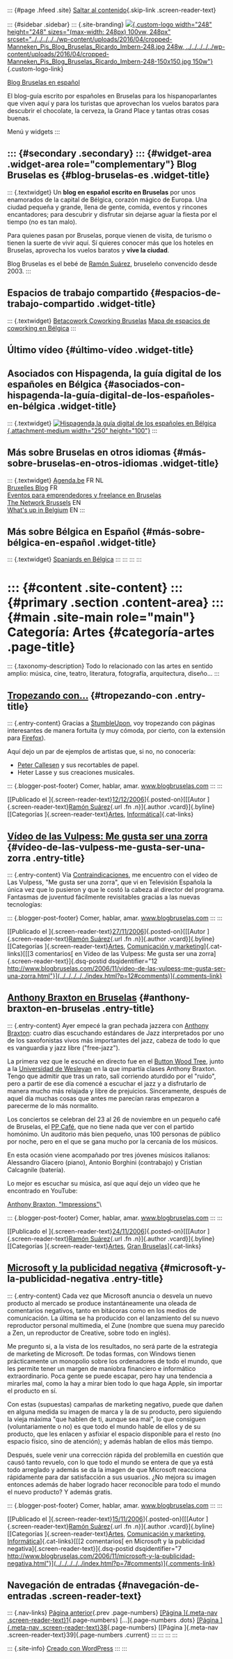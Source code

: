 ::: {#page .hfeed .site}
[Saltar al contenido](index.html#content){.skip-link
.screen-reader-text}

::: {#sidebar .sidebar}
::: {.site-branding}
[![](../../../../../wp-content/uploads/2016/04/cropped-Manneken_Pis_Blog_Bruselas_Ricardo_Imbern-248.jpg){.custom-logo
width="248" height="248" sizes="(max-width: 248px) 100vw, 248px"
srcset="../../../../../wp-content/uploads/2016/04/cropped-Manneken_Pis_Blog_Bruselas_Ricardo_Imbern-248.jpg 248w, ../../../../../wp-content/uploads/2016/04/cropped-Manneken_Pis_Blog_Bruselas_Ricardo_Imbern-248-150x150.jpg 150w"}](../../../../../index.html){.custom-logo-link}

[Blog Bruselas en español](../../../../../index.html)

El blog-guía escrito por españoles en Bruselas para los hispanoparlantes
que viven aquí y para los turistas que aprovechan los vuelos baratos
para descubrir el chocolate, la cerveza, la Grand Place y tantas otras
cosas buenas.

Menú y widgets
:::

::: {#secondary .secondary}
::: {#widget-area .widget-area role="complementary"}
Blog Bruselas es {#blog-bruselas-es .widget-title}
----------------

::: {.textwidget}
Un **blog en español escrito en Bruselas** por unos enamorados de la
capital de Bélgica, corazón mágico de Europa. Una ciudad pequeña y
grande, llena de gente, comida, eventos y rincones encantadores; para
descubrir y disfrutar sin dejarse aguar la fiesta por el tiempo (no es
tan malo).

Para quienes pasan por Bruselas, porque vienen de visita, de turismo o
tienen la suerte de vivir aquí. Sí quieres conocer más que los hoteles
en Bruselas, aprovecha los vuelos baratos y **vive la ciudad**.

Blog Bruselas es el bebé de [Ramón Suárez](http://www.ramonsuarez.com),
bruseleño convencido desde 2003.
:::

Espacios de trabajo compartido {#espacios-de-trabajo-compartido .widget-title}
------------------------------

::: {.textwidget}
[Betacowork Coworking Bruselas](http://www.betacowork.com) [Mapa de
espacios de coworking en Bélgica](http://coworkingbelgium.com)
:::

Último vídeo {#último-vídeo .widget-title}
------------

Asociados con Hispagenda, la guía digital de los españoles en Bélgica {#asociados-con-hispagenda-la-guía-digital-de-los-españoles-en-bélgica .widget-title}
---------------------------------------------------------------------

::: {.textwidget}
[![Hispagenda,la guía digital de los españoles en
Bélgica](../../../../../wp-content/uploads/2010/04/Hispagenda-250px.gif "Hispagenda, la guía digital de los españoles en Bélgica"){.attachment-medium
width="250" height="100"}](http://www.hispagenda.com)
:::

Más sobre Bruselas en otros idiomas {#más-sobre-bruselas-en-otros-idiomas .widget-title}
-----------------------------------

::: {.textwidget}
[Agenda.be](http://www.agenda.be) FR NL\
[Bruxelles Blog](http://www.bxlblog.be/) FR\
[Eventos para emprendedores y freelance en
Bruselas](http://www.betacowork.com/events/)\
[The Network
Brussels](http://groups.yahoo.com/group/TheNetworkBrussels/) EN\
[What\'s up in Belgium](http://www.whatsupin.be/) EN
:::

Más sobre Bélgica en Español {#más-sobre-bélgica-en-español .widget-title}
----------------------------

::: {.textwidget}
[Spaniards en Bélgica](http://www.spaniards.es/paises/belgica)
:::
:::
:::
:::

::: {#content .site-content}
::: {#primary .section .content-area}
::: {#main .site-main role="main"}
Categoría: Artes {#categoría-artes .page-title}
================

::: {.taxonomy-description}
Todo lo relacionado con las artes en sentido amplio: música, cine,
teatro, literatura, fotografía, arquitectura, diseño...
:::

[Tropezando con...](../../../../../index.html?p=17) {#tropezando-con .entry-title}
---------------------------------------------------

::: {.entry-content}
Gracias a [StumbleUpon](http://www.stumbleupon.com), voy tropezando con
páginas interesantes de manera fortuita (y muy cómoda, por cierto, con
la extensión para [Firefox](http://www.mozilla-europe.org/es/)).

Aquí dejo un par de ejemplos de artistas que, si no, no conocería:

-   [Peter Callesen](http://www.oncotton.co.uk/peter) y sus recortables
    de papel.
-   [](http://www.myspace.com/lassegjertsen) Heter Lasse y sus
    creaciones musicales.

::: {.blogger-post-footer}
Comer, hablar, amar. www.blogbruselas.com
:::
:::

[[Publicado el
]{.screen-reader-text}[12/12/2006](../../../../../index.html?p=17)]{.posted-on}[[[Autor
]{.screen-reader-text}[Ramón
Suárez](../../../../2010/04/30/index.html?author=2){.url .fn
.n}]{.author .vcard}]{.byline}[[Categorías
]{.screen-reader-text}[Artes](../../index.html),
[Informática](../../../informatica/index.html)]{.cat-links}

[Vídeo de las Vulpess: Me gusta ser una zorra](../../../../../index.html?p=12) {#vídeo-de-las-vulpess-me-gusta-ser-una-zorra .entry-title}
------------------------------------------------------------------------------

::: {.entry-content}
Vía [Contraindicaciones](http://www.contraindicaciones.net/), me
encuentro con el vídeo de Las Vulpess, "Me gusta ser una zorra", que vi
en Televisión Española la única vez que lo pusieron y que le costó la
cabeza al director del programa. Fantasmas de juventud fácilmente
revisitables gracias a las nuevas tecnologías:

::: {.blogger-post-footer}
Comer, hablar, amar. www.blogbruselas.com
:::
:::

[[Publicado el
]{.screen-reader-text}[27/11/2006](../../../../../index.html?p=12)]{.posted-on}[[[Autor
]{.screen-reader-text}[Ramón
Suárez](../../../../2010/04/30/index.html?author=2){.url .fn
.n}]{.author .vcard}]{.byline}[[Categorías
]{.screen-reader-text}[Artes](../../index.html), [Comunicación y
marketing](../../../comunicacion-y-marketing/index.html)]{.cat-links}[[[3
comentarios[ en Vídeo de las Vulpess: Me gusta ser una
zorra]{.screen-reader-text}]{.dsq-postid
dsqidentifier="12 http://www.blogbruselas.com/2006/11/video-de-las-vulpess-me-gusta-ser-una-zorra.html"}](../../../../../index.html?p=12#comments)]{.comments-link}

[Anthony Braxton en Bruselas](../../../../../index.html?p=10) {#anthony-braxton-en-bruselas .entry-title}
-------------------------------------------------------------

::: {.entry-content}
Ayer empecé la gran pechada jazzera con [Anthony
Braxton](http://en.wikipedia.org/wiki/Anthony_Braxton): cuatro días
escuchando estándares de Jazz interpretados por uno de los saxofonistas
vivos más importantes del jazz, cabeza de todo lo que es vanguardia y
jazz libre ("free-jazz").

La primera vez que le escuché en directo fue en el [Button Wood
Tree](http://www.buttonwood.org/), junto a la [Universidad de
Wesleyan](http://www.wesleyan.edu/) en la que impartía clases Anthony
Braxton. Tengo que admitir que tras un rato, salí corriendo aturdido por
el "ruido", pero a partir de ese día comencé a escuchar el jazz y a
disfrutarlo de manera mucho más relajada y libre de prejuicios.
Sinceramente, después de aquel día muchas cosas que antes me parecían
raras empezaron a parecerme de lo más normalito.

Los conciertos se celebran del 23 al 26 de noviembre en un pequeño café
de Bruselas, el [PP Café](http://www.ppcafe.be/), que no tiene nada que
ver con el partido homónimo. Un auditorio más bien pequeño, unas 100
personas de público por noche, pero en el que se gana mucho por la
cercanía de los músicos.

En esta ocasión viene acompañado por tres jóvenes músicos italianos:
Alessandro Giacero (piano), Antonio Borghini (contrabajo) y Cristian
Calcagnile (batería).

Lo mejor es escuchar su música, así que aquí dejo un vídeo que he
encontrado en YouTube:

[Anthony Braxton,
"Impressions"](http://www.youtube.com/watch?v=0o0AYFRFX7g)\

::: {.blogger-post-footer}
Comer, hablar, amar. www.blogbruselas.com
:::
:::

[[Publicado el
]{.screen-reader-text}[24/11/2006](../../../../../index.html?p=10)]{.posted-on}[[[Autor
]{.screen-reader-text}[Ramón
Suárez](../../../../2010/04/30/index.html?author=2){.url .fn
.n}]{.author .vcard}]{.byline}[[Categorías
]{.screen-reader-text}[Artes](../../index.html), [Gran
Bruselas](../../../gran-bruselas/index.html)]{.cat-links}

[Microsoft y la publicidad negativa](../../../../../index.html?p=7) {#microsoft-y-la-publicidad-negativa .entry-title}
-------------------------------------------------------------------

::: {.entry-content}
Cada vez que Microsoft anuncia o desvela un nuevo producto al mercado se
produce instantáneamente una oleada de comentarios negativos, tanto en
bitácoras como en los medios de comunicación. La última se ha producido
con el lanzamiento del su nuevo reproductor personal multimedia, el Zune
(nombre que suena muy parecido a Zen, un reproductor de Creative, sobre
todo en inglés).

Me pregunto si, a la vista de los resultados, no será parte de la
estrategia de marketing de Microsoft. De todas formas, con Windows
tienen prácticamente un monopolio sobre los ordenadores de todo el
mundo, que les permite tener un margen de maniobra financiero e
informático extraordinario. Poca gente se puede escapar, pero hay una
tendencia a mirarles mal, como la hay a mirar bien todo lo que haga
Apple, sin importar el producto en sí.

Con estas (supuestas) campañas de marketing negativo, puede que dañen en
alguna medida su imagen de marca y la de su producto, pero siguiendo la
vieja máxima "que hablen de ti, aunque sea mal", lo que consiguen
(voluntariamente o no) es que todo el mundo hable de ellos y de su
producto, que les enlacen y asfixiar el espacio disponible para el resto
(no espacio físico, sino de atención); y además hablan de ellos más
tiempo.

Después, suele venir una corrección rápida del problemilla en cuestión
que causó tanto revuelo, con lo que todo el mundo se entera de que ya
está todo arreglado y además se da la imagen de que Microsoft reacciona
rápidamente para dar satisfacción a sus usuarios. ¿No mejora su imagen
entonces además de haber logrado hacer reconocible para todo el mundo el
nuevo producto? Y además gratis.

::: {.blogger-post-footer}
Comer, hablar, amar. www.blogbruselas.com
:::
:::

[[Publicado el
]{.screen-reader-text}[15/11/2006](../../../../../index.html?p=7)]{.posted-on}[[[Autor
]{.screen-reader-text}[Ramón
Suárez](../../../../2010/04/30/index.html?author=2){.url .fn
.n}]{.author .vcard}]{.byline}[[Categorías
]{.screen-reader-text}[Artes](../../index.html), [Comunicación y
marketing](../../../comunicacion-y-marketing/index.html),
[Informática](../../../informatica/index.html)]{.cat-links}[[[2
comentarios[ en Microsoft y la publicidad
negativa]{.screen-reader-text}]{.dsq-postid
dsqidentifier="7 http://www.blogbruselas.com/2006/11/microsoft-y-la-publicidad-negativa.html"}](../../../../../index.html?p=7#comments)]{.comments-link}

Navegación de entradas {#navegación-de-entradas .screen-reader-text}
----------------------

::: {.nav-links}
[Página anterior](../38/index.html){.prev .page-numbers} [[Página
]{.meta-nav .screen-reader-text}1](../../index.html){.page-numbers}
[...]{.page-numbers .dots} [[Página ]{.meta-nav
.screen-reader-text}38](../38/index.html){.page-numbers} [[Página
]{.meta-nav .screen-reader-text}39]{.page-numbers .current}
:::
:::
:::
:::

::: {.site-info}
[Creado con WordPress](https://es.wordpress.org/)
:::
:::
